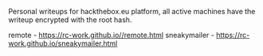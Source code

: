Personal writeups for hackthebox.eu platform, all active machines have the writeup encrypted with the root hash.

remote -          https://rc-work.github.io//remote.html
sneakymailer -    https://rc-work.github.io/sneakymailer.html

